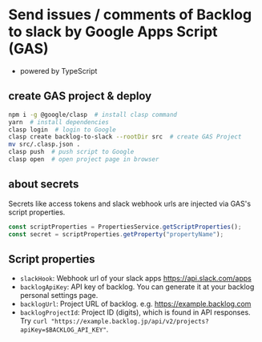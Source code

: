 # Send issues / comments of Backlog to slack by Google Apps Script (GAS)
* powered by TypeScript

## create GAS project & deploy
```sh
npm i -g @google/clasp  # install clasp command
yarn  # install dependencies
clasp login  # login to Google
clasp create backlog-to-slack --rootDir src  # create GAS Project
mv src/.clasp.json .
clasp push  # push script to Google
clasp open  # open project page in browser
```

## about secrets
Secrets like access tokens and slack webhook urls are injected via GAS's script properties.
```js
const scriptProperties = PropertiesService.getScriptProperties();
const secret = scriptProperties.getProperty("propertyName");
```

## Script properties
- `slackHook`: Webhook url of your slack apps https://api.slack.com/apps
- `backlogApiKey`: API key of backlog. You can generate it at your backlog personal settings page.
- `backlogUrl`: Project URL of backlog. e.g. https://example.backlog.com
- `backlogProjectId`: Project ID (digits), which is found in API responses. Try `curl "https://example.backlog.jp/api/v2/projects?apiKey=$BACKLOG_API_KEY"`.
